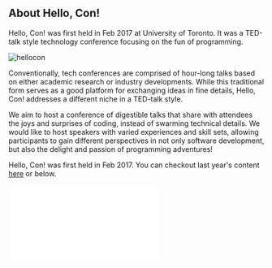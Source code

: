 ## About Hello, Con!
<!-- followed by brief -->
Hello, Con! was first held in Feb 2017 at University of Toronto. It was a TED-talk style technology conference focusing on the fun of programming.
<!-- followed by thumbnail -->
![hellocon](https://pbs.twimg.com/profile_images/806769701573431297/FSYgyO1T_400x400.jpg)
<!-- Followed by detail -->
Conventionally, tech conferences are comprised of hour-long talks based on either academic research or industry developments. While this traditional form serves as a good platform for exchanging ideas in fine details, Hello, Con! addresses a different niche in a TED-talk style.

We aim to host a conference of digestible talks that share with attendees the joys and surprises of coding, instead of swarming technical details. We would like to host speakers with varied experiences and skill sets, allowing participants to gain different perspectives in not only software development, but also the delight and passion of programming adventures!

Hello, Con! was first held in Feb 2017. You can checkout last year's content [here](/2017/oldhome.html) <span class="desktoponly">or below</span>.
<iframe src="/2017/oldhome.html" frameborder="0" class="desktoponly"></iframe>